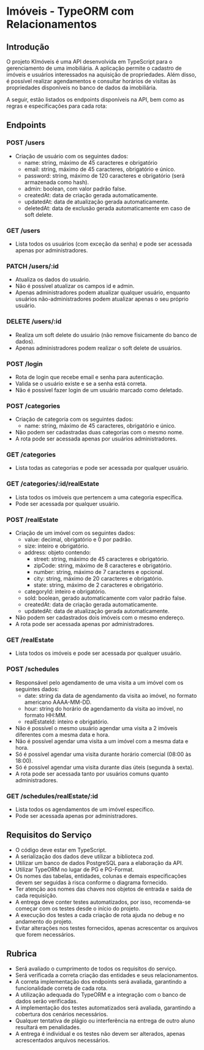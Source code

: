# Imóveis - TypeORM com Relacionamentos

## Introdução

O projeto KImóveis é uma API desenvolvida em TypeScript para o gerenciamento de uma imobiliária. A aplicação permite o cadastro de imóveis e usuários interessados na aquisição de propriedades. Além disso, é possível realizar agendamentos e consultar horários de visitas às propriedades disponíveis no banco de dados da imobiliária.

A seguir, estão listados os endpoints disponíveis na API, bem como as regras e especificações para cada rota:

## Endpoints

### POST /users

- Criação de usuário com os seguintes dados:
  - name: string, máximo de 45 caracteres e obrigatório
  - email: string, máximo de 45 caracteres, obrigatório e único.
  - password: string, máximo de 120 caracteres e obrigatório (será armazenada como hash).
  - admin: boolean, com valor padrão false.
  - createdAt: data de criação gerada automaticamente.
  - updatedAt: data de atualização gerada automaticamente.
  - deletedAt: data de exclusão gerada automaticamente em caso de soft delete.

### GET /users

- Lista todos os usuários (com exceção da senha) e pode ser acessada apenas por administradores.

### PATCH /users/:id

- Atualiza os dados do usuário.
- Não é possível atualizar os campos id e admin.
- Apenas administradores podem atualizar qualquer usuário, enquanto usuários não-administradores podem atualizar apenas o seu próprio usuário.

### DELETE /users/:id

- Realiza um soft delete do usuário (não remove fisicamente do banco de dados).
- Apenas administradores podem realizar o soft delete de usuários.

### POST /login

- Rota de login que recebe email e senha para autenticação.
- Valida se o usuário existe e se a senha está correta.
- Não é possível fazer login de um usuário marcado como deletado.

### POST /categories

- Criação de categoria com os seguintes dados:
  - name: string, máximo de 45 caracteres, obrigatório e único.
- Não podem ser cadastradas duas categorias com o mesmo nome.
- A rota pode ser acessada apenas por usuários administradores.

### GET /categories

- Lista todas as categorias e pode ser acessada por qualquer usuário.

### GET /categories/:id/realEstate

- Lista todos os imóveis que pertencem a uma categoria específica.
- Pode ser acessada por qualquer usuário.

### POST /realEstate

- Criação de um imóvel com os seguintes dados:
  - value: decimal, obrigatório e 0 por padrão.
  - size: inteiro e obrigatório.
  - address: objeto contendo:
    - street: string, máximo de 45 caracteres e obrigatório.
    - zipCode: string, máximo de 8 caracteres e obrigatório.
    - number: string, máximo de 7 caracteres e opcional.
    - city: string, máximo de 20 caracteres e obrigatório.
    - state: string, máximo de 2 caracteres e obrigatório.
  - categoryId: inteiro e obrigatório.
  - sold: boolean, gerado automaticamente com valor padrão false.
  - createdAt: data de criação gerada automaticamente.
  - updatedAt: data de atualização gerada automaticamente.
- Não podem ser cadastrados dois imóveis com o mesmo endereço.
- A rota pode ser acessada apenas por administradores.

### GET /realEstate

- Lista todos os imóveis e pode ser acessada por qualquer usuário.

### POST /schedules

- Responsável pelo agendamento de uma visita a um imóvel com os seguintes dados:
  - date: string da data de agendamento da visita ao imóvel, no formato americano AAAA-MM-DD.
  - hour: string do horário de agendamento da visita ao imóvel, no formato HH:MM.
  - realEstateId: inteiro e obrigatório.
- Não é possível o mesmo usuário agendar uma visita a 2 imóveis diferentes com a mesma data e hora.
- Não é possível agendar uma visita a um imóvel com a mesma data e hora.
- Só é possível agendar uma visita durante horário comercial (08:00 às 18:00).
- Só é possível agendar uma visita durante dias úteis (segunda à sexta).
- A rota pode ser acessada tanto por usuários comuns quanto administradores.

### GET /schedules/realEstate/:id

- Lista todos os agendamentos de um imóvel específico.
- Pode ser acessada apenas por administradores.

## Requisitos do Serviço

- O código deve estar em TypeScript.
- A serialização dos dados deve utilizar a biblioteca zod.
- Utilizar um banco de dados PostgreSQL para a elaboração da API.
- Utilizar TypeORM no lugar de PG e PG-Format.
- Os nomes das tabelas, entidades, colunas e demais especificações devem ser seguidas à risca conforme o diagrama fornecido.
- Ter atenção aos nomes das chaves nos objetos de entrada e saída de cada requisição.
- A entrega deve conter testes automatizados, por isso, recomenda-se começar com os testes desde o início do projeto.
- A execução dos testes a cada criação de rota ajuda no debug e no andamento do projeto.
- Evitar alterações nos testes fornecidos, apenas acrescentar os arquivos que forem necessários.

## Rubrica

- Será avaliado o cumprimento de todos os requisitos do serviço.
- Será verificada a correta criação das entidades e seus relacionamentos.
- A correta implementação dos endpoints será avaliada, garantindo a funcionalidade correta de cada rota.
- A utilização adequada do TypeORM e a integração com o banco de dados serão verificadas.
- A implementação dos testes automatizados será avaliada, garantindo a cobertura dos cenários necessários.
- Qualquer tentativa de plágio ou interferência na entrega de outro aluno resultará em penalidades.
- A entrega é individual e os testes não devem ser alterados, apenas acrescentados arquivos necessários.

